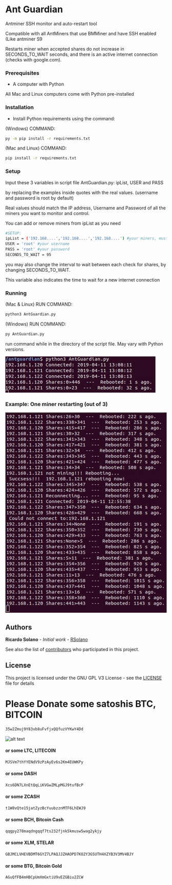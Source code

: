 # Ant Guardian

Antminer SSH monitor and auto-restart tool 

Compatible with all AntMiners that use BMMiner and have SSH enabled (Like antminer S9

Restarts miner when accepted shares do not increase in SECONDS_TO_WAIT seconds, and there is an active internet connection (checks with google.com).

### Prerequisites

* A computer with Python

All Mac and Linux computers come with Python pre-installed

### Installation

* Install Python requirements using the command:

(Windows) COMMAND:
```sh
py -m pip install -r requirements.txt
```
(Mac and Linux) COMMAND:
```sh
pip install -r requirements.txt
```
### Setup
Input these 3 variables in script file AntGuardian.py: ipList, USER and PASS 

by replacing the examples inside quotes with the real values. (username and password is root by default)

Real values should match the IP address, Username and Password of all the miners you want to monitor and control.

You can add or remove miners from ipList as you need
```sh
#SETUP:
ipList = ('192.168....','192.168....','192.168....') #your miners, must have the same root password
USER = 'root' #your username
PASS = 'root' #your password
SECONDS_TO_WAIT = 95
```
you may also change the interval to wait between each check for shares, by changing SECONDS_TO_WAIT. 

This variable also indicates the time to wait for a new internet connection

### Running
(Mac & Linux) RUN COMMAND: 
```sh 
python3 AntGuardian.py
```
(Windows) RUN COMMAND:
```sh
py AntGuardian.py

```
run command while in the directory of the script file. May vary with Python versions.

![alt text](https://raw.githubusercontent.com/rsolano60/Examples/master/init.jpeg)

### Example: One miner restarting (out of 3)

![alt text](https://raw.githubusercontent.com/rsolano60/Examples/master/work.jpeg)

## Authors

**Ricardo Solano** - *Initial work* - [RSolano](https://github.com/rsolano60)

See also the list of [contributors](https://github.com/rsolano60/AntGuardian/graphs/contributors) who participated in this project.

## License

This project is licensed under the GNU GPL V3 License - see the [LICENSE](LICENSE) file for details

# Please Donate some satoshis BTC, BITCOIN
```sh
35w2Zmuj9Y83vb8uFvfjxQQfuzVYKwY4Dd
```
![alt text](https://blockchain.info/qr?data=35w2Zmuj9Y83vb8uFvfjxQQfuzVYKwY4Dd&size=200)

#### or some LTC, LITECOIN
```sh
MJSVm7thYYENdV9zPzAyEv6s2Km4EUWKPy
```
#### or some DASH
```sh
Xcs6DN7LXnEtQqLiKVGwZMLpMGJ9tufBcP
```
#### or some ZCASH
```sh
t1W8vQte15jatZyzBcYuubzznMTF6LhEWJ9
```
#### or some BCH, Bitcoin Cash
```sh
qqgpy278maqdngqqf7ts232fjnk5kmusw5wag2ykjy
```
#### or some XLM, STELAR
```sh
GBJMCLVHEVBDMT6GYZ7LPAQJJZHAOPD7KO2Y3GSUTH4XZYB3V3MV4BJY
```
#### or some BTG, Bitcoin Gold
```sh
AGuQfFB4mHBCpUmXmGxtiU9vEZGBiu2ZCW
```

